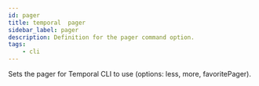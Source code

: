 ```yaml
---
id: pager
title: temporal  pager
sidebar_label: pager
description: Definition for the pager command option.
tags:
	- cli
---
```

Sets the pager for Temporal CLI to use (options: less, more, favoritePager).
